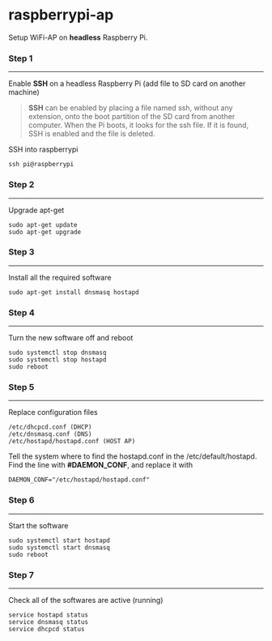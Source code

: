 # raspberrypi-ap

Setup WiFi-AP on **headless** Raspberry Pi.

### Step 1
---

Enable **SSH** on a headless Raspberry Pi (add file to SD card on another machine)

> **SSH** can be enabled by placing a file named ssh, without any extension, onto the boot partition of the SD card from another computer. When the Pi boots, it looks for the ssh file. If it is found, SSH is enabled and the file is deleted.

SSH into raspberrypi
```
ssh pi@raspberrypi
```

### Step 2
---
Upgrade apt-get

```
sudo apt-get update
sudo apt-get upgrade
```

### Step 3
---
Install all the required software

```
sudo apt-get install dnsmasq hostapd
```

### Step 4
---
Turn the new software off and reboot
```
sudo systemctl stop dnsmasq
sudo systemctl stop hostapd
sudo reboot
```


### Step 5
---
Replace configuration files

```
/etc/dhcpcd.conf (DHCP)
/etc/dnsmasq.conf (DNS)
/etc/hostapd/hostapd.conf (HOST AP)
```
Tell the system where to find the hostapd.conf in the /etc/default/hostapd. Find the line with **#DAEMON_CONF**, and replace it with
```
DAEMON_CONF="/etc/hostapd/hostapd.conf"
```

### Step 6
---
Start the software
```
sudo systemctl start hostapd
sudo systemctl start dnsmasq
sudo reboot
```

### Step 7
---
Check all of the softwares are active (running)

```
service hostapd status
service dnsmasq status
service dhcpcd status
```
